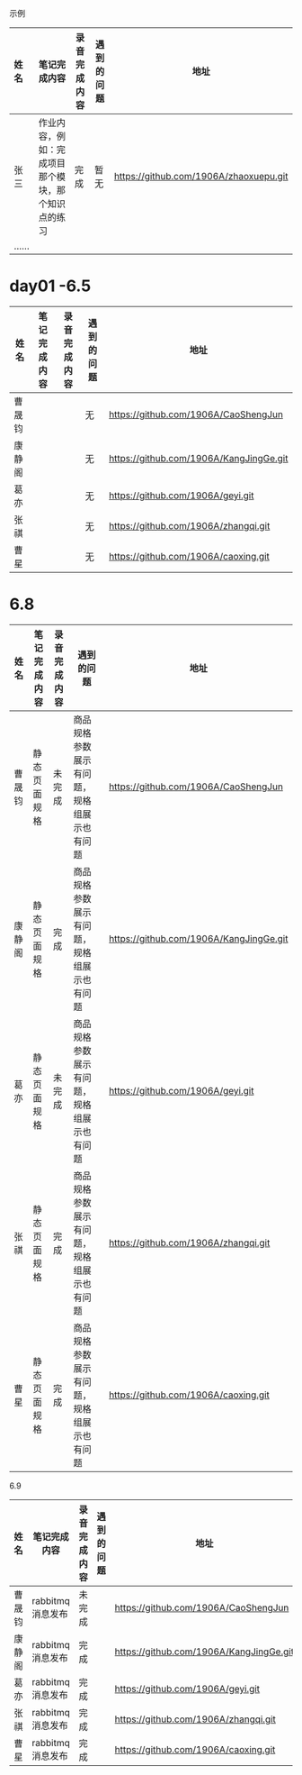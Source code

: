 示例



| 姓名   | 笔记完成内容                                                 | 录音完成内容 | 遇到的问题                                         | 地址                                                 |
| :----- | ------------------------------------------------------------ | ------------ | -------------------------------------------------- | ---------------------------------------------------- |
| 张三 | 作业内容，例如：完成项目那个模块，那个知识点的练习 |      完成   |  暂无   | https://github.com/1906A/zhaoxuepu.git |
| …… |   |    |                                       |       |



#    day01 -6.5

| 姓名   | 笔记完成内容 | 录音完成内容 | 遇到的问题 | 地址                                    |
| ------ | ------------ | ------------ | ---------- | --------------------------------------- |
| 曹晟钧 |              |              | 无         | https://github.com/1906A/CaoShengJun    |
| 康静阁 |              |              | 无         | https://github.com/1906A/KangJingGe.git |
| 葛亦   |              |              | 无         | https://github.com/1906A/geyi.git       |
| 张祺   |              |              | 无         | https://github.com/1906A/zhangqi.git    |
| 曹星   |              |              | 无         | https://github.com/1906A/caoxing.git    |

#  6.8

| 姓名   | 笔记完成内容 | 录音完成内容 | 遇到的问题                                 | 地址                                    |
| ------ | ------------ | ------------ | ------------------------------------------ | --------------------------------------- |
| 曹晟钧 | 静态页面规格 | 未完成       | 商品规格参数展示有问题，规格组展示也有问题 | https://github.com/1906A/CaoShengJun    |
| 康静阁 | 静态页面规格 | 完成         | 商品规格参数展示有问题，规格组展示也有问题 | https://github.com/1906A/KangJingGe.git |
| 葛亦   | 静态页面规格 | 未完成       | 商品规格参数展示有问题，规格组展示也有问题 | https://github.com/1906A/geyi.git       |
| 张祺   | 静态页面规格 | 完成         | 商品规格参数展示有问题，规格组展示也有问题 | https://github.com/1906A/zhangqi.git    |
| 曹星   | 静态页面规格 | 完成         | 商品规格参数展示有问题，规格组展示也有问题 | https://github.com/1906A/caoxing.git    |

6.9

| 姓名   | 笔记完成内容     | 录音完成内容 | 遇到的问题 | 地址                                      |
| ------ | ---------------- | ------------ | ---------- | ----------------------------------------- |
| 曹晟钧 | rabbitmq消息发布 | 未完成       |            | <https://github.com/1906A/CaoShengJun>    |
| 康静阁 | rabbitmq消息发布 | 完成         |            | <https://github.com/1906A/KangJingGe.git> |
| 葛亦   | rabbitmq消息发布 | 完成         |            | <https://github.com/1906A/geyi.git>       |
| 张祺   | rabbitmq消息发布 | 完成         |            | <https://github.com/1906A/zhangqi.git>    |
| 曹星   | rabbitmq消息发布 | 完成         |            | <https://github.com/1906A/caoxing.git>    |